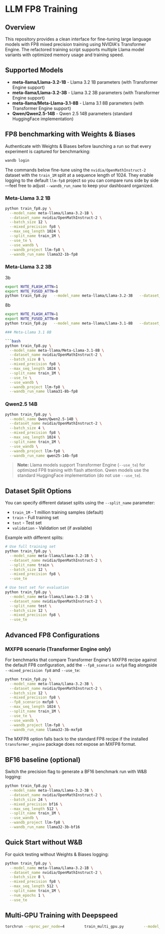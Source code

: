 # LLM FP8 Training

## Overview

This repository provides a clean interface for fine-tuning large language models with FP8 mixed precision training using NVIDIA's Transformer Engine. The refactored training script supports multiple Llama model variants with optimized memory usage and training speed.

## Supported Models

- **meta-llama/Llama-3.2-1B** - Llama 3.2 1B parameters (with Transformer Engine support)
- **meta-llama/Llama-3.2-3B** - Llama 3.2 3B parameters (with Transformer Engine support) 
- **meta-llama/Meta-Llama-3.1-8B** - Llama 3.1 8B parameters (with Transformer Engine support)
- **Qwen/Qwen2.5-14B** - Qwen 2.5 14B parameters (standard HuggingFace implementation)

## FP8 benchmarking with Weights & Biases

Authenticate with Weights & Biases before launching a run so that every experiment is captured for benchmarking:

```bash
wandb login
```

The commands below fine-tune using the `nvidia/OpenMathInstruct-2` dataset with the `train_1M` split at a sequence length of 1024. They enable logging to the default `llm-fp8` project so you can compare runs side by side—feel free to adjust `--wandb_run_name` to keep your dashboard organized.

### Meta-Llama 3.2 1B

```bash
python train_fp8.py \
  --model_name meta-llama/Llama-3.2-1B \
  --dataset_name nvidia/OpenMathInstruct-2 \
  --batch_size 12 \
  --mixed_precision fp8 \
  --max_seq_length 1024 \
  --split_name train_1M \
  --use_te \
  --use_wandb \
  --wandb_project llm-fp8 \
  --wandb_run_name llama32-1b-fp8
```

### Meta-Llama 3.2 3B
3b
```bash
export NVTE_FLASH_ATTN=1
export NVTE_FUSED_ATTN=0
python train_fp8.py   --model_name meta-llama/Llama-3.2-3B   --dataset_name nvidia/OpenMathInstruct-2   --batch_size 16   --mixed_precision fp8   --max_seq_length 512   --split_name train_1M   --use_te   --use_wandb   --wandb_project llm-fp8   --wandb_run_name llama32-3b-fp8
```
8b
```bash
export NVTE_FLASH_ATTN=1
export NVTE_FUSED_ATTN=0
python train_fp8.py   --model_name meta-llama/Llama-3.1-8B   --dataset_name nvidia/OpenMathInstruct-2   --batch_size 12   --mixed_precision fp8   --max_seq_length 512   --split_name train_1M   --use_te   --use_wandb   --wandb_project llm-fp8   --wandb_run_name llama31-8b-fp8

### Meta-Llama 3.1 8B

```bash
python train_fp8.py \
  --model_name meta-llama/Meta-Llama-3.1-8B \
  --dataset_name nvidia/OpenMathInstruct-2 \
  --batch_size 8 \
  --mixed_precision fp8 \
  --max_seq_length 1024 \
  --split_name train_1M \
  --use_te \
  --use_wandb \
  --wandb_project llm-fp8 \
  --wandb_run_name llama31-8b-fp8
```

### Qwen2.5 14B

```bash
python train_fp8.py \
  --model_name Qwen/Qwen2.5-14B \
  --dataset_name nvidia/OpenMathInstruct-2 \
  --batch_size 4 \
  --mixed_precision fp8 \
  --max_seq_length 1024 \
  --split_name train_1M \
  --use_wandb \
  --wandb_project llm-fp8 \
  --wandb_run_name qwen25-14b-fp8
```

> **Note:** Llama models support Transformer Engine (`--use_te`) for optimized FP8 training with flash attention. Qwen models use the standard HuggingFace implementation (do not use `--use_te`).

## Dataset Split Options

You can specify different dataset splits using the `--split_name` parameter:

- `train_1M` - 1 million training samples (default)
- `train` - Full training set  
- `test` - Test set
- `validation` - Validation set (if available)

Example with different splits:

```bash
# Use full training set
python train_fp8.py \
  --model_name meta-llama/Llama-3.2-1B \
  --dataset_name nvidia/OpenMathInstruct-2 \
  --split_name train \
  --batch_size 12 \
  --mixed_precision fp8 \
  --use_te

# Use test set for evaluation
python train_fp8.py \
  --model_name meta-llama/Llama-3.2-1B \
  --dataset_name nvidia/OpenMathInstruct-2 \
  --split_name test \
  --batch_size 12 \
  --mixed_precision fp8 \
  --use_te
```

## Advanced FP8 Configurations

### MXFP8 scenario (Transformer Engine only)

For benchmarks that compare Transformer Engine's MXFP8 recipe against the default FP8 configuration, add the `--fp8_scenario mxfp8` flag alongside `--mixed_precision fp8` and `--use_te`:

```bash
python train_fp8.py \
  --model_name meta-llama/Llama-3.2-3B \
  --dataset_name nvidia/OpenMathInstruct-2 \
  --batch_size 12 \
  --mixed_precision fp8 \
  --fp8_scenario mxfp8 \
  --max_seq_length 1024 \
  --split_name train_1M \
  --use_te \
  --use_wandb \
  --wandb_project llm-fp8 \
  --wandb_run_name llama32-3b-mxfp8
```

The MXFP8 option falls back to the standard FP8 recipe if the installed `transformer_engine` package does not expose an MXFP8 format.

## BF16 baseline (optional)

Switch the precision flag to generate a BF16 benchmark run with W&B logging:

```bash
python train_fp8.py \
  --model_name meta-llama/Llama-3.2-3B \
  --dataset_name nvidia/OpenMathInstruct-2 \
  --batch_size 24 \
  --mixed_precision bf16 \
  --max_seq_length 512 \
  --split_name train_1M \
  --use_wandb \
  --wandb_project llm-fp8 \
  --wandb_run_name llama32-3b-bf16
```

## Quick Start without W&B

For quick testing without Weights & Biases logging:

```bash
python train_fp8.py \
  --model_name meta-llama/Llama-3.2-1B \
  --dataset_name nvidia/OpenMathInstruct-2 \
  --batch_size 8 \
  --mixed_precision fp8 \
  --max_seq_length 512 \
  --split_name train_1M \
  --num_epochs 1 \
  --use_te
```

## Multi-GPU Training with Deepspeed
```bash
torchrun --nproc_per_node=4         train_multi_gpu.py         --model_name meta-llama/Llama-3.2-3B         --dataset_name nvidia/OpenMathInstruct-2   --split_name train_1M         --batch_size 1         --sharding_mode fsdp_full         --mixed_precision fp8         --use_te         --gradient_checkpointing         --max_seq_length 512         --learning_rate 1e-5         --gradient_accumulation_steps 4         --empty_cache_freq 25
```